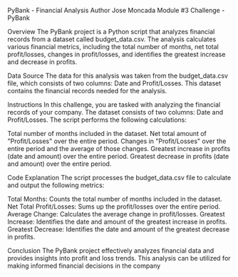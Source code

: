 PyBank - Financial Analysis
Author
Jose Moncada
Module #3 Challenge - PyBank

Overview
The PyBank project is a Python script that analyzes financial records from a dataset called budget_data.csv. The analysis calculates various financial metrics, including the total number of months, net total profit/losses, changes in profit/losses, and identifies the greatest increase and decrease in profits.

Data Source
The data for this analysis was taken from the budget_data.csv file, which consists of two columns: Date and Profit/Losses. This dataset contains the financial records needed for the analysis.

Instructions
In this challenge, you are tasked with analyzing the financial records of your company. The dataset consists of two columns: Date and Profit/Losses. The script performs the following calculations:

Total number of months included in the dataset.
Net total amount of "Profit/Losses" over the entire period.
Changes in "Profit/Losses" over the entire period and the average of those changes.
Greatest increase in profits (date and amount) over the entire period.
Greatest decrease in profits (date and amount) over the entire period.

Code Explanation
The script processes the budget_data.csv file to calculate and output the following metrics:

Total Months: Counts the total number of months included in the dataset.
Net Total Profit/Losses: Sums up the profit/losses over the entire period.
Average Change: Calculates the average change in profit/losses.
Greatest Increase: Identifies the date and amount of the greatest increase in profits.
Greatest Decrease: Identifies the date and amount of the greatest decrease in profits.

Conclusion
The PyBank project effectively analyzes financial data and provides insights into profit and loss trends. This analysis can be utilized for making informed financial decisions in the company
